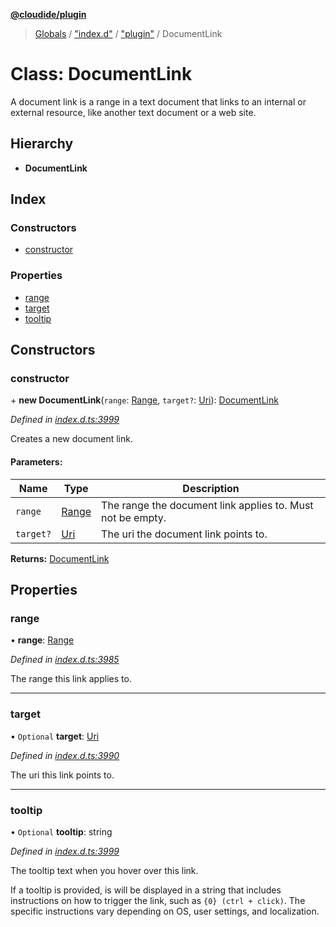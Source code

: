 **[@cloudide/plugin](../README.md)**

> [Globals](../README.md) / ["index.d"](../modules/_index_d_.md) / ["plugin"](../modules/_index_d_._plugin_.md) / DocumentLink

# Class: DocumentLink

A document link is a range in a text document that links to an internal or external resource, like another
text document or a web site.

## Hierarchy

* **DocumentLink**

## Index

### Constructors

* [constructor](_index_d_._plugin_.documentlink.md#constructor)

### Properties

* [range](_index_d_._plugin_.documentlink.md#range)
* [target](_index_d_._plugin_.documentlink.md#target)
* [tooltip](_index_d_._plugin_.documentlink.md#tooltip)

## Constructors

### constructor

\+ **new DocumentLink**(`range`: [Range](_index_d_._plugin_.range.md), `target?`: [Uri](_index_d_._plugin_.uri.md)): [DocumentLink](_index_d_._plugin_.documentlink.md)

*Defined in [index.d.ts:3999](https://github.com/huaweicloud/cloudide-plugin-api/blob/1ab5ef8/index.d.ts#L3999)*

Creates a new document link.

#### Parameters:

Name | Type | Description |
------ | ------ | ------ |
`range` | [Range](_index_d_._plugin_.range.md) | The range the document link applies to. Must not be empty. |
`target?` | [Uri](_index_d_._plugin_.uri.md) | The uri the document link points to.  |

**Returns:** [DocumentLink](_index_d_._plugin_.documentlink.md)

## Properties

### range

•  **range**: [Range](_index_d_._plugin_.range.md)

*Defined in [index.d.ts:3985](https://github.com/huaweicloud/cloudide-plugin-api/blob/1ab5ef8/index.d.ts#L3985)*

The range this link applies to.

___

### target

• `Optional` **target**: [Uri](_index_d_._plugin_.uri.md)

*Defined in [index.d.ts:3990](https://github.com/huaweicloud/cloudide-plugin-api/blob/1ab5ef8/index.d.ts#L3990)*

The uri this link points to.

___

### tooltip

• `Optional` **tooltip**: string

*Defined in [index.d.ts:3999](https://github.com/huaweicloud/cloudide-plugin-api/blob/1ab5ef8/index.d.ts#L3999)*

The tooltip text when you hover over this link.

If a tooltip is provided, is will be displayed in a string that includes instructions on how to
trigger the link, such as `{0} (ctrl + click)`. The specific instructions vary depending on OS,
user settings, and localization.
